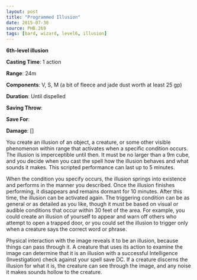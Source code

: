```yaml
---
layout: post
title: "Programmed Illusion"
date: 2015-07-30
source: PHB.269
tags: [bard, wizard, level6, illusion]
---
```


**6th-level illusion**

**Casting Time**: 1 action

**Range**: 24m

**Components**: V, S, M (a bit of fleece and jade dust worth at least 25 gp)

**Duration**: Until dispelled

**Saving Throw**:

**Save For**:

**Damage**: []

You create an illusion of an object, a creature, or some other visible phenomenon within range that activates when a specific condition occurs. The illusion is imperceptible until then. It must be no larger than a 9m cube, and you decide when you cast the spell how the illusion behaves and what sounds it makes. This scripted performance can last up to 5 minutes.

When the condition you specify occurs, the illusion springs into existence and performs in the manner you described. Once the illusion finishes performing, it disappears and remains dormant for 10 minutes. After this time, the illusion can be activated again. The triggering condition can be as general or as detailed as you like, though it must be based on visual or audible conditions that occur within 30 feet of the area. For example, you could create an illusion of yourself to appear and warn off others who attempt to open a trapped door, or you could set the illusion to trigger only when a creature says the correct word or phrase.

Physical interaction with the image reveals it to be an illusion, because things can pass through it. A creature that uses its action to examine the image can determine that it is an illusion with a successful Intelligence (Investigation) check against your spell save DC. If a creature discerns the illusion for what it is, the creature can see through the image, and any noise it makes sounds hollow to the creature.
